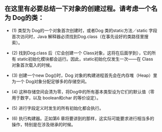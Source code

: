 

## 在这里有必要总结一下对象的创建过程。请考虑一个名为 Dog的类：

- (1) 类型为 Dog的一个对象首次创建时，或者Dog 类的static方法／static 字段首次访问时，Java 解释器必须找到Dog.class（在事先设好的类路径里搜索）。


- (2) 找到Dog.class 后（它会创建一个 Class对象，这将在后面学到），它的所有 static初始化模块都会运行。因此，static初始化仅发生一次——在 Class 对象首次载入的时候。

- (3) 创建一个new Dog()时，Dog 对象的构建进程首先会在内存堆（Heap）里为一个 Dog对象分配足够多的存储空间。

- (4) 这种存储空间会清为零，将Dog中的所有基本类型设为它们的默认值（零用于数字，以及 boolean和char 的等价设定）。

- (5) 进行字段定义时发生的所有初始化都会执行。

- (6) 执行构建器。正如第6 章将要讲到的那样，这实际可能要求进行相当多的操作，特别是在涉及继承的时候。